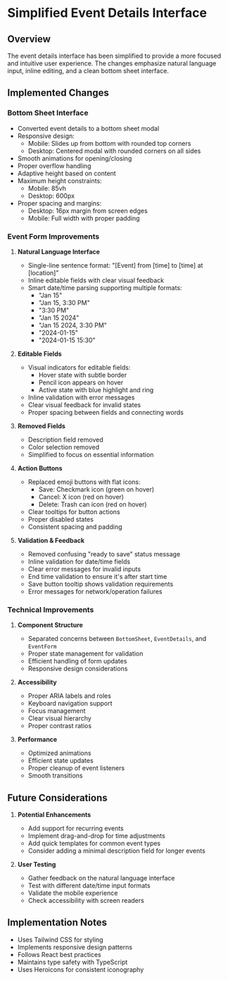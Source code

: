 # Simplified Event Details Interface

## Overview
The event details interface has been simplified to provide a more focused and intuitive user experience. The changes emphasize natural language input, inline editing, and a clean bottom sheet interface.

## Implemented Changes

### Bottom Sheet Interface
- Converted event details to a bottom sheet modal
- Responsive design:
  - Mobile: Slides up from bottom with rounded top corners
  - Desktop: Centered modal with rounded corners on all sides
- Smooth animations for opening/closing
- Proper overflow handling
- Adaptive height based on content
- Maximum height constraints:
  - Mobile: 85vh
  - Desktop: 600px
- Proper spacing and margins:
  - Desktop: 16px margin from screen edges
  - Mobile: Full width with proper padding

### Event Form Improvements
1. **Natural Language Interface**
   - Single-line sentence format: "[Event] from [time] to [time] at [location]"
   - Inline editable fields with clear visual feedback
   - Smart date/time parsing supporting multiple formats:
     - "Jan 15"
     - "Jan 15, 3:30 PM"
     - "3:30 PM"
     - "Jan 15 2024"
     - "Jan 15 2024, 3:30 PM"
     - "2024-01-15"
     - "2024-01-15 15:30"

2. **Editable Fields**
   - Visual indicators for editable fields:
     - Hover state with subtle border
     - Pencil icon appears on hover
     - Active state with blue highlight and ring
   - Inline validation with error messages
   - Clear visual feedback for invalid states
   - Proper spacing between fields and connecting words

3. **Removed Fields**
   - Description field removed
   - Color selection removed
   - Simplified to focus on essential information

4. **Action Buttons**
   - Replaced emoji buttons with flat icons:
     - Save: Checkmark icon (green on hover)
     - Cancel: X icon (red on hover)
     - Delete: Trash can icon (red on hover)
   - Clear tooltips for button actions
   - Proper disabled states
   - Consistent spacing and padding

5. **Validation & Feedback**
   - Removed confusing "ready to save" status message
   - Inline validation for date/time fields
   - Clear error messages for invalid inputs
   - End time validation to ensure it's after start time
   - Save button tooltip shows validation requirements
   - Error messages for network/operation failures

### Technical Improvements
1. **Component Structure**
   - Separated concerns between `BottomSheet`, `EventDetails`, and `EventForm`
   - Proper state management for validation
   - Efficient handling of form updates
   - Responsive design considerations

2. **Accessibility**
   - Proper ARIA labels and roles
   - Keyboard navigation support
   - Focus management
   - Clear visual hierarchy
   - Proper contrast ratios

3. **Performance**
   - Optimized animations
   - Efficient state updates
   - Proper cleanup of event listeners
   - Smooth transitions

## Future Considerations
1. **Potential Enhancements**
   - Add support for recurring events
   - Implement drag-and-drop for time adjustments
   - Add quick templates for common event types
   - Consider adding a minimal description field for longer events

2. **User Testing**
   - Gather feedback on the natural language interface
   - Test with different date/time input formats
   - Validate the mobile experience
   - Check accessibility with screen readers

## Implementation Notes
- Uses Tailwind CSS for styling
- Implements responsive design patterns
- Follows React best practices
- Maintains type safety with TypeScript
- Uses Heroicons for consistent iconography
